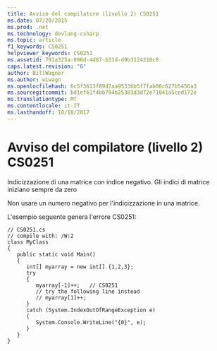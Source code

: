 ```yaml
---
title: Avviso del compilatore (livello 2) CS0251
ms.date: 07/20/2015
ms.prod: .net
ms.technology: devlang-csharp
ms.topic: article
f1_keywords: CS0251
helpviewer_keywords: CS0251
ms.assetid: 791a325a-096d-4d87-b31d-d9b3124210c8
caps.latest.revision: "6"
author: BillWagner
ms.author: wiwagn
ms.openlocfilehash: 6c5f3613f89d7aa95336b5f7fab06c627b5456a3
ms.sourcegitcommit: bd1ef61f4bb794b25383d3d72e71041a5ced172e
ms.translationtype: MT
ms.contentlocale: it-IT
ms.lasthandoff: 10/18/2017
---
```

# <a name="compiler-warning-level-2-cs0251"></a>Avviso del compilatore (livello 2) CS0251
Indicizzazione di una matrice con indice negativo. Gli indici di matrice iniziano sempre da zero  
  
 Non usare un numero negativo per l'indicizzazione in una matrice.  
  
 L'esempio seguente genera l'errore CS0251:  
  
```  
// CS0251.cs  
// compile with: /W:2  
class MyClass  
{  
   public static void Main()  
   {  
      int[] myarray = new int[] {1,2,3};     
      try  
      {  
         myarray[-1]++;   // CS0251  
         // try the following line instead  
         // myarray[1]++;  
      }  
      catch (System.IndexOutOfRangeException e)  
      {  
         System.Console.WriteLine("{0}", e);  
      }  
   }  
}  
```
